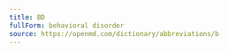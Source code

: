 ```yaml
---
title: BD
fullForm: behavioral disorder
source: https://openmd.com/dictionary/abbreviations/b
---
```

